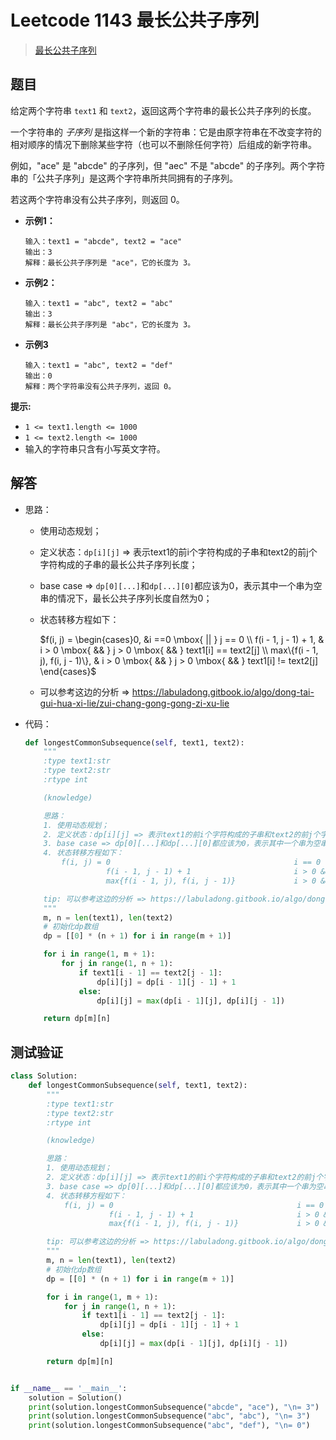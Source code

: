 # Leetcode 1143 最长公共子序列

> [最长公共子序列](https://leetcode-cn.com/problems/longest-common-subsequence/)

## 题目

给定两个字符串 `text1` 和 `text2`，返回这两个字符串的最长公共子序列的长度。

一个字符串的 *子序列* 是指这样一个新的字符串：它是由原字符串在不改变字符的相对顺序的情况下删除某些字符（也可以不删除任何字符）后组成的新字符串。

例如，"ace" 是 "abcde" 的子序列，但 "aec" 不是 "abcde" 的子序列。两个字符串的「公共子序列」是这两个字符串所共同拥有的子序列。

若这两个字符串没有公共子序列，则返回 0。

- **示例1：**

  ```
  输入：text1 = "abcde", text2 = "ace" 
  输出：3  
  解释：最长公共子序列是 "ace"，它的长度为 3。
  ```

- **示例2：**

  ```
  输入：text1 = "abc", text2 = "abc"
  输出：3
  解释：最长公共子序列是 "abc"，它的长度为 3。
  ```

- **示例3**

  ```
  输入：text1 = "abc", text2 = "def"
  输出：0
  解释：两个字符串没有公共子序列，返回 0。
  ```

**提示:**

- `1 <= text1.length <= 1000`
- `1 <= text2.length <= 1000`
- 输入的字符串只含有小写英文字符。

## 解答

- 思路：

  - 使用动态规划；

  - 定义状态：`dp[i][j]` => 表示text1的前i个字符构成的子串和text2的前j个字符构成的子串的最长公共子序列长度；

  - base case => `dp[0][...]`和`dp[...][0]`都应该为0，表示其中一个串为空串的情况下，最长公共子序列长度自然为0；

  - 状态转移方程如下：

    $f(i, j) = \begin{cases}0, &i ==0 \mbox{ || } j == 0 \\ f(i - 1, j - 1) + 1, & i > 0 \mbox{ && } j > 0 \mbox{ && } text1[i] == text2[j] \\ max\{f(i - 1, j), f(i, j - 1)\}, & i > 0 \mbox{ && } j > 0 \mbox{ && } text1[i] != text2[j] \end{cases}$

  - 可以参考这边的分析 => https://labuladong.gitbook.io/algo/dong-tai-gui-hua-xi-lie/zui-chang-gong-gong-zi-xu-lie

- 代码：

  ```python
  def longestCommonSubsequence(self, text1, text2):
      """
      :type text1:str
      :type text2:str
      :rtype int
  
      (knowledge)
  
      思路：
      1. 使用动态规划；
      2. 定义状态：dp[i][j] => 表示text1的前i个字符构成的子串和text2的前j个字符构成的子串的最长公共子序列长度；
      3. base case => dp[0][...]和dp[...][0]都应该为0，表示其中一个串为空串的情况下，最长公共子序列长度自然为0；
      4. 状态转移方程如下：
          f(i, j) = 0                                         i == 0 || j == 0
                    f(i - 1, j - 1) + 1                       i > 0 && j > 0 && text1[i] == text2[j]
                    max{f(i - 1, j), f(i, j - 1)}             i > 0 && j > 0 && text1[i] != text2[j]
  
      tip: 可以参考这边的分析 => https://labuladong.gitbook.io/algo/dong-tai-gui-hua-xi-lie/zui-chang-gong-gong-zi-xu-lie
      """
      m, n = len(text1), len(text2)
      # 初始化dp数组
      dp = [[0] * (n + 1) for i in range(m + 1)]
  
      for i in range(1, m + 1):
          for j in range(1, n + 1):
              if text1[i - 1] == text2[j - 1]:
                  dp[i][j] = dp[i - 1][j - 1] + 1
              else:
                  dp[i][j] = max(dp[i - 1][j], dp[i][j - 1])
  
      return dp[m][n]
  ```

## 测试验证

```python
class Solution:
    def longestCommonSubsequence(self, text1, text2):
        """
        :type text1:str
        :type text2:str
        :rtype int

        (knowledge)

        思路：
        1. 使用动态规划；
        2. 定义状态：dp[i][j] => 表示text1的前i个字符构成的子串和text2的前j个字符构成的子串的最长公共子序列长度；
        3. base case => dp[0][...]和dp[...][0]都应该为0，表示其中一个串为空串的情况下，最长公共子序列长度自然为0；
        4. 状态转移方程如下：
            f(i, j) = 0                                         i == 0 || j == 0
                      f(i - 1, j - 1) + 1                       i > 0 && j > 0 && text1[i] == text2[j]
                      max{f(i - 1, j), f(i, j - 1)}             i > 0 && j > 0 && text1[i] != text2[j]

        tip: 可以参考这边的分析 => https://labuladong.gitbook.io/algo/dong-tai-gui-hua-xi-lie/zui-chang-gong-gong-zi-xu-lie
        """
        m, n = len(text1), len(text2)
        # 初始化dp数组
        dp = [[0] * (n + 1) for i in range(m + 1)]

        for i in range(1, m + 1):
            for j in range(1, n + 1):
                if text1[i - 1] == text2[j - 1]:
                    dp[i][j] = dp[i - 1][j - 1] + 1
                else:
                    dp[i][j] = max(dp[i - 1][j], dp[i][j - 1])

        return dp[m][n]


if __name__ == '__main__':
    solution = Solution()
    print(solution.longestCommonSubsequence("abcde", "ace"), "\n= 3")
    print(solution.longestCommonSubsequence("abc", "abc"), "\n= 3")
    print(solution.longestCommonSubsequence("abc", "def"), "\n= 0")
```